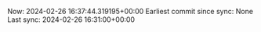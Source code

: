Now: 2024-02-26 16:37:44.319195+00:00 Earliest commit since sync: None Last sync: 2024-02-26 16:31:00+00:00
